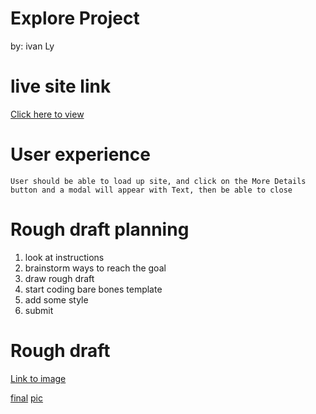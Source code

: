 # Explore Project
by: ivan Ly 

# live site link 
[Click here to view](https://ivanly25.github.io/intrerviewChallange/)
# User experience 
```
User should be able to load up site, and click on the More Details button and a modal will appear with Text, then be able to close  
```

# Rough draft planning 
1. look at instructions 
2. brainstorm ways to reach the goal 
3. draw rough draft 
4. start coding bare bones template 
5. add some style
6. submit  

# Rough draft
[Link to image ](https://imgur.com/gallery/tROZznu)

[final](https://imgur.com/a/F1krIa0)
[pic](https://imgur.com/XY1SOk1)
